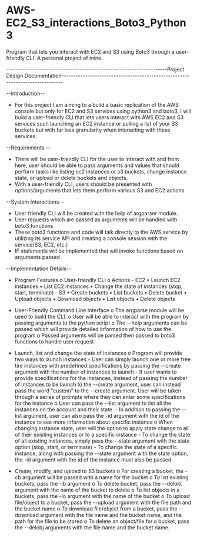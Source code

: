 # AWS-EC2_S3_interactions_Boto3_Python3
Program that lets you interact with EC2 and S3 using Boto3 through a user-friendly CLI. A personal project of mine.


--------------------------------------------------------------------Project Design Documentation------------------------------------------------------------------------------

--Introduction--
  - For this project I am aiming to a build a basic replication of the AWS console but only for EC2 and S3 services using python3 and boto3.
    I will build a user-friendly CLI that lets users interact with AWS EC2 and S3 services such launching an EC2 instance or pulling a list of your S3 buckets 
    but with far less granularity when interacting with these services.


--Requirements --
  - There will be user-friendly CLI for the user to interact with and from here, user should be able to pass arguments and values that should perform tasks like 
    listing ec2 instances or s3 buckets, change instance state, or upload or delete buckets and objects.
  - With a user-friendly CLI, users should be presented with options/arguments that lets them perform various S3 and EC2 actions


--System Interactions--
  - User friendly CLI will be created with the help of argparser module. 
  - User requests which are passed as arguments will be handled with boto3 functions
  - These boto3 functions and code will talk directly to the AWS service by utilizing its service API and creating a console session with the service(S3, EC2, etc.)
  - IF statements will be implemented that will invoke functions based on arguments passed 


--Implementation Details-- 
  - Program Features
      o	User-friendly CLI
      o	Actions
          - EC2
              •	Launch EC2 instances
              •	List EC2 instances
              •	Change the state of instances (stop, start, terminate)
          - S3
              •	Create buckets
              •	List buckets 
              •	Delete bucket
              •	Upload objects
              •	Download objects
              •	List objects
              •	Delete objects
              
  - User-Friendly Command Line Interface 
      o	The argparse module will be used to build the CLI.
      o	User will be able to interact with the program by passing arguments to the python script
      o	The --help arguments can be passed which will provide detailed information of how to use the program
      o	Passed arguments will be parsed then passed to boto3 functions to handle user request
  
  - Launch, list and change the state of instances
      o	Program will provide two ways to launch instances
          - User can simply launch one or more free tire instances with predefined specifications  by passing the --create argument with the number of instances to launch
          - If user wants to provide specifications for the instances, instead of passing the number of instances to be launch to the --create argument, user can instead pass 
          the word "custom" to the --create argument. User will be taken through a series of prompts where they can enter some specifications for the instance
      o	User can pass the --list argument to list all the instances on the account and their state. 
          - In addition to passing the --list argument, user can also pass the -id argument with the id of the instance to see more information about specific instance 
      o	When changing instance state, user will the option to apply state change to all of their existing instances or to a specific instance
          - To change the state of all existing instances, simply pass the --state argument with the state option (stop, start, or terminate)
          - To change the state of a specific instance, along with passing the --state argument with the state option, the -id argument with the id of the instance must also be passed
 
 - Create, modify, and upload to S3 buckets
      o	For creating a bucket, the -cb argument will be passed with a name for the bucket
      o	To list existing buckets, pass the -lb argument
      o	To delete bucket, pass the --delbkt argument with the name of the bucket to delete
      o	To list objects in a buckets, pass the -lo argument with the name of the bucket
      o	To upload file/object to a bucket, pass the --upload argument with the file path and the bucket name
      o	To download file/object from a bucket, pass the --download argument with the file name and the bucket name, and the path for the file to be stored
      o	To delete an object/file for a bucket, pass the --delobj arguments with the file name and the bucket name.
